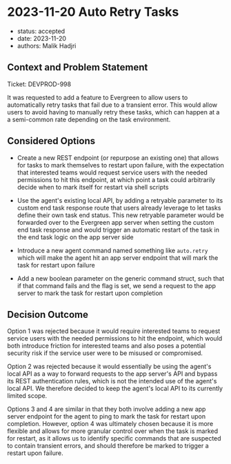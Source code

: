 # 2023-11-20 Auto Retry Tasks

- status: accepted
- date: 2023-11-20
- authors: Malik Hadjri

## Context and Problem Statement

Ticket: DEVPROD-998

It was requested to add a feature to Evergreen to allow users to automatically retry tasks that fail due to a transient error. This
would allow users to avoid having to manually retry these tasks, which can happen at a a semi-common
rate depending on the task environment.

## Considered Options

- Create a new REST endpoint (or repurpose an existing one) that allows for tasks to mark themselves to restart upon failure,
  with the expectation that interested teams would request service users with the needed permissions to hit this endpoint, at which
  point a task could arbitrarily decide when to mark itself for restart via shell scripts

- Use the agent's existing local API, by adding a retryable parameter to its custom end task response route that users already
  leverage to let tasks define their own task end status. This new retryable parameter would be forwarded over to the Evergreen
  app server when setting the custom end task response and would trigger an automatic restart of the task in the end task logic
  on the app server side

- Introduce a new agent command named something like `auto.retry` which will make the agent hit an app server endpoint
  that will mark the task for restart upon failure

- Add a new boolean parameter on the generic command struct, such that if that command fails and the flag is set, we send a
  request to the app server to mark the task for restart upon completion

## Decision Outcome

Option 1 was rejected because it would require interested teams to request service users with the needed permissions to hit the
endpoint, which would both introduce friction for interested teams and also poses a potential security risk if the service user
were to be misused or compromised.

Option 2 was rejected because it would essentially be using the agent's local API as a way to forward requests to the app server's API
and bypass its REST authentication rules, which is not the intended use of the agent's local API. We therefore decided to keep the agent's local API
to its currently limited scope.

Options 3 and 4 are similar in that they both involve adding a new app server endpoint for the agent to ping to mark the task for
restart upon completion. However, option 4 was ultimately chosen because it is more flexible and allows for more granular control over
when the task is marked for restart, as it allows us to identify specific commands that are suspected to contain transient errors, and should
therefore be marked to trigger a restart upon failure.
